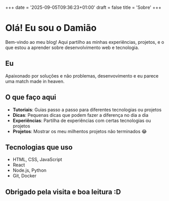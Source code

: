 +++
date = '2025-09-05T09:36:23+01:00'
draft = false
title = 'Sobre'
+++

# Olá! Eu sou o Damião

Bem-vindo ao meu blog! Aqui partilho as minhas experiências, projetos, e o que estou a aprender sobre desenvolvimento web e tecnologia.

## Eu

Apaixonado por soluções e não problemas, desenvovimento e eu parece uma match made in heaven. 

## O que faço aqui

- **Tutoriais**: Guias passo a passo para diferentes tecnologias ou projetos
- **Dicas**: Pequenas dicas que podem fazer a diferença no dia a dia
- **Experiências**: Partilha de experiências com certas tecnologias ou projetos
- **Projetos**: Mostrar os meu milhentos projetos não terminados 😂

## Tecnologias que uso

- HTML, CSS, JavaScript
- React
- Node.js, Python
- Git, Docker

## Obrigado pela visita e boa leitura :D